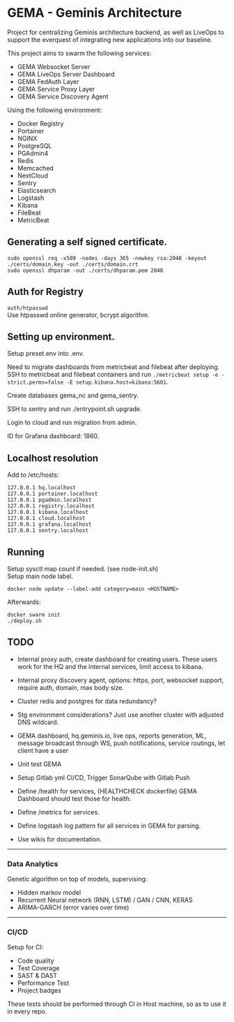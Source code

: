 # GEMA - Geminis Architecture

Project for centralizing Geminis architecture backend, as well as LiveOps to support the everquest of integrating new applications into our baseline.

This project aims to swarm the following services:

* GEMA Websocket Server
* GEMA LiveOps Server Dashboard
* GEMA FedAuth Layer
* GEMA Service Proxy Layer
* GEMA Service Discovery Agent

Using the following environment:

* Docker Registry
* Portainer
* NGINX
* PostgreSQL
* PGAdmin4
* Redis
* Memcached
* NextCloud
* Sentry
* Elasticsearch
* Logstash
* Kibana
* FileBeat
* MetricBeat

## Generating a self signed certificate.
`sudo openssl req -x509 -nodes -days 365 -newkey rsa:2048 -keyout ./certs/domain.key -out ./certs/domain.crt`  
`sudo openssl dhparam -out ./certs/dhparam.pem 2048`

## Auth for Registry
`auth/htpasswd`  
Use htpasswd online generator, bcrypt algorithm.

## Setting up environment.
Setup preset.env into .env.  

Need to migrate dashboards from metricbeat and filebeat after deploying.  
SSH to metricbeat and filebeat containers and run `./metricbeat setup -e -strict.perms=false -E setup.kibana.host=kibana:5601`.

Create databases gema_nc and gema_sentry.

SSH to sentry and run ./entrypoint.sh upgrade.

Login to cloud and run migration from admin.

ID for Grafana dashboard: 1860.

## Localhost resolution
Add to /etc/hosts:  

```
127.0.0.1 hq.localhost
127.0.0.1 portainer.localhost
127.0.0.1 pgadmin.localhost
127.0.0.1 registry.localhost
127.0.0.1 kibana.localhost
127.0.0.1 cloud.localhost
127.0.0.1 grafana.localhost
127.0.0.1 sentry.localhost
```

## Running

Setup sysctl map count if needed. (see node-init.sh)  
Setup main node label.  

`docker node update --label-add category=main <HOSTNAME>`  

Afterwards:  

`docker swarm init`  
`./deploy.sh`  

## TODO

* Internal proxy auth, create dashboard for creating users. These users work for the HQ and the internal services, limit access to kibana.
* Internal proxy discovery agent, options: https, port, websocket support, require auth, domain, max body size.
* Cluster redis and postgres for data redundancy?
* Stg environment considerations? Just use another cluster with adjusted DNS wildcard.
* GEMA dashboard, hq.geminis.io, live ops, reports generation, ML, message broadcast through WS, push notifications, service routings, let client have a user

* Unit test GEMA
* Setup Gitlab yml CI/CD, Trigger SonarQube with Gitlab Push
* Define /health for services, (HEALTHCHECK dockerfile) GEMA Dashboard should test those for health.
* Define /metrics for services.
* Define logstash log pattern for all services in GEMA for parsing.
* Use wikis for documentation.

---

### Data Analytics
Genetic algorithm on top of models, supervising:  
* Hidden markov model
* Recurrent Neural network (RNN, LSTM) / GAN / CNN, KERAS
* ARIMA-GARCH (error varies over time)

---

### CI/CD
Setup for CI:

* Code quality
* Test Coverage
* SAST & DAST
* Performance Test
* Project badges

These tests should be performed through CI in Host machine, so as to use it in every repo.
